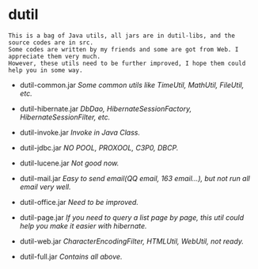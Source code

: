 dutil
=
    This is a bag of Java utils, all jars are in dutil-libs, and the source codes are in src.
    Some codes are written by my friends and some are got from Web. I appreciate them very much. 
    However, these utils need to be further improved, I hope them could help you in some way. 
    
    
 - dutil-common.jar
    *Some common utils like TimeUtil, MathUtil, FileUtil, etc.* 
 
 - dutil-hibernate.jar
    *DbDao, HibernateSessionFactory, HibernateSessionFilter, etc.* 
 
 - dutil-invoke.jar
    *Invoke in Java Class.* 

 - dutil-jdbc.jar
    *NO POOL, PROXOOL, C3P0, DBCP.* 

 - dutil-lucene.jar
    *Not good now.* 

 - dutil-mail.jar
    *Easy to send email(QQ email, 163 email...), but not run all email very well.* 

 - dutil-office.jar
    *Need to be improved.* 

 - dutil-page.jar
    *If you need to query a list page by page, this util could help you make it easier with hibernate.* 
 
 - dutil-web.jar
    *CharacterEncodingFilter, HTMLUtil, WebUtil, not ready.* 
 
 -  dutil-full.jar
    *Contains all above.* 
